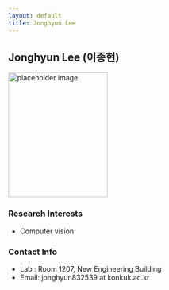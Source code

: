 ```yaml
---
layout: default
title: Jonghyun Lee
---
```


## Jonghyun Lee (이종현)
<img src="{{ site.baseurl }}/assets/img/profile/profile_leejonghyun.jpeg" alt="placeholder image" style="width: 200px; height: 250px;" >

### Research Interests
* Computer vision


### Contact Info
* Lab : Room 1207, New Engineering Building
* Email: jonghyun832539 at konkuk.ac.kr